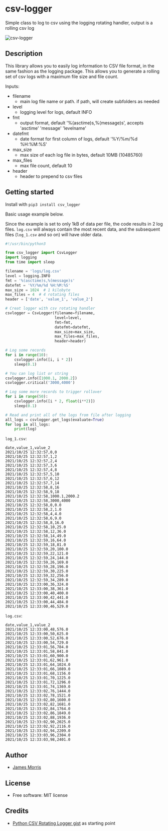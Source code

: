 # csv-logger

Simple class to log to csv using the logging rotating handler, output is a rolling csv log

![csv-logger](csv-logger.png)

Description
-----------
This library allows you to easily log information to CSV file format, in the same fashion as the logging package. This allows you to generate a rolling set of csv logs with a maximum  file size and file count.

Inputs:

* filename
    * main log file name or path. if path, will create subfolders as needed
* level
	* logging level for logs, default INFO
* fmt
	* output format, default '%(asctime)s,%(message)s', accepts 'asctime' 'message' 'levelname'
* datefmt
	* date format for first column of logs, default '%Y/%m/%d %H:%M:%S'
* max_size
	* max size of each log file in bytes, default 10MB (10485760)
* max_files
	* max file count, default 10
* header
	* header to prepend to csv files

Getting started
---------------

Install with ```pip3 install csv_logger```

Basic usage example below.

Since the example is set to only 1kB of data per file, the code results in 2 log files. `log.csv` will always contain the most recent data, and the subsequent files (`log_1.csv` and so on) will have older data.

```python
#!/usr/bin/python3

from csv_logger import CsvLogger
import logging
from time import sleep

filename = 'logs/log.csv'
level = logging.INFO
fmt = '%(asctime)s,%(message)s'
datefmt = '%Y/%m/%d %H:%M:%S'
max_size = 1024  # 1 kilobyte
max_files = 4  # 4 rotating files
header = ['date', 'value_1', 'value_2']

# Creat logger with csv rotating handler
csvlogger = CsvLogger(filename=filename,
                      level=level,
                      fmt=fmt,
                      datefmt=datefmt,
                      max_size=max_size,
                      max_files=max_files,
                      header=header)

# Log some records
for i in range(10):
    csvlogger.info([i, i * 2])
    sleep(0.1)

# You can log list or string
csvlogger.info([1000.1, 2000.2])
csvlogger.critical('3000,4000')

# Log some more records to trigger rollover
for i in range(50):
    csvlogger.info([i * 2, float(i**2)])
    sleep(0.1)

# Read and print all of the logs from file after logging
all_logs = csvlogger.get_logs(evaluate=True)
for log in all_logs:
    print(log)
```
`log_1.csv`:
```csv
date,value_1,value_2
2021/10/25 12:32:57,0,0
2021/10/25 12:32:57,1,2
2021/10/25 12:32:57,2,4
2021/10/25 12:32:57,3,6
2021/10/25 12:32:57,4,8
2021/10/25 12:32:57,5,10
2021/10/25 12:32:57,6,12
2021/10/25 12:32:57,7,14
2021/10/25 12:32:58,8,16
2021/10/25 12:32:58,9,18
2021/10/25 12:32:58,1000.1,2000.2
2021/10/25 12:32:58,3000,4000
2021/10/25 12:32:58,0,0.0
2021/10/25 12:32:58,2,1.0
2021/10/25 12:32:58,4,4.0
2021/10/25 12:32:58,6,9.0
2021/10/25 12:32:58,8,16.0
2021/10/25 12:32:58,10,25.0
2021/10/25 12:32:58,12,36.0
2021/10/25 12:32:58,14,49.0
2021/10/25 12:32:59,16,64.0
2021/10/25 12:32:59,18,81.0
2021/10/25 12:32:59,20,100.0
2021/10/25 12:32:59,22,121.0
2021/10/25 12:32:59,24,144.0
2021/10/25 12:32:59,26,169.0
2021/10/25 12:32:59,28,196.0
2021/10/25 12:32:59,30,225.0
2021/10/25 12:32:59,32,256.0
2021/10/25 12:32:59,34,289.0
2021/10/25 12:33:00,36,324.0
2021/10/25 12:33:00,38,361.0
2021/10/25 12:33:00,40,400.0
2021/10/25 12:33:00,42,441.0
2021/10/25 12:33:00,44,484.0
2021/10/25 12:33:00,46,529.0
```
`log.csv`:
```csv
date,value_1,value_2
2021/10/25 12:33:00,48,576.0
2021/10/25 12:33:00,50,625.0
2021/10/25 12:33:00,52,676.0
2021/10/25 12:33:00,54,729.0
2021/10/25 12:33:01,56,784.0
2021/10/25 12:33:01,58,841.0
2021/10/25 12:33:01,60,900.0
2021/10/25 12:33:01,62,961.0
2021/10/25 12:33:01,64,1024.0
2021/10/25 12:33:01,66,1089.0
2021/10/25 12:33:01,68,1156.0
2021/10/25 12:33:01,70,1225.0
2021/10/25 12:33:01,72,1296.0
2021/10/25 12:33:01,74,1369.0
2021/10/25 12:33:02,76,1444.0
2021/10/25 12:33:02,78,1521.0
2021/10/25 12:33:02,80,1600.0
2021/10/25 12:33:02,82,1681.0
2021/10/25 12:33:02,84,1764.0
2021/10/25 12:33:02,86,1849.0
2021/10/25 12:33:02,88,1936.0
2021/10/25 12:33:02,90,2025.0
2021/10/25 12:33:02,92,2116.0
2021/10/25 12:33:02,94,2209.0
2021/10/25 12:33:03,96,2304.0
2021/10/25 12:33:03,98,2401.0
```
Author
-------
* [James Morris](https://morrisjam.es)

License
-------
* Free software: MIT license

Credits
---------
* [Python CSV Rotating Logger gist](https://gist.github.com/arduino12/144c346c9f3ecc8175be45a2f6bda599) as starting point